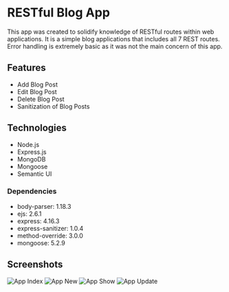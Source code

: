 # RESTful Blog App
This app was created to solidify knowledge of RESTful routes within web applications.  It is a simple blog applications that includes all 7 REST routes.  Error handling is extremely basic as it was not the main concern of this app.

## Features
* Add Blog Post
* Edit Blog Post
* Delete Blog Post
* Sanitization of Blog Posts

## Technologies
* Node.js
* Express.js
* MongoDB
* Mongoose
* Semantic UI

### Dependencies
* body-parser: 1.18.3
* ejs: 2.6.1
* express: 4.16.3
* express-sanitizer: 1.0.4
* method-override: 3.0.0
* mongoose: 5.2.9

## Screenshots
![App Index](https://www.ngrinsell.com/wp-content/uploads/2018/08/portfolio_RESTfulBlog_index.png)
![App New](https://www.ngrinsell.com/wp-content/uploads/2018/08/portfolio_RESTfulBlog_newPost.png)
![App Show](https://www.ngrinsell.com/wp-content/uploads/2018/08/portfolio_RESTfulBlog_showPost.png)
![App Update](https://www.ngrinsell.com/wp-content/uploads/2018/08/portfolio_RESTfulBlog_editPost.png)